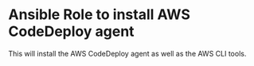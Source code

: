 # Ansible Role to install AWS CodeDeploy agent

This will install the AWS CodeDeploy agent as well as the AWS CLI tools.
